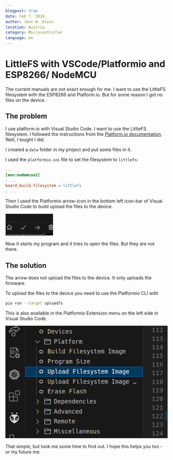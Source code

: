 ```yaml
---
blogpost: true
date: Feb 7, 2024
author: Jens W. Klein
location: Austria
category: Microcontroller
language: en
---
```



# LittleFS with VSCode/Platformio and ESP8266/ NodeMCU

The current manuals are not exact enough for me. I want to use the LittleFS filesystem with the ESP8266 and Platform.io. But for some reason I got no files on the device.

## The problem

I use platform.io with Visual Studio Code. I want to use the LittleFS filesystem. I followed the instructions from the [Platform.io documentation](https://docs.platformio.org/en/latest/platforms/espressif8266.html#uploading-files-to-file-system-littlefs). Well, I tought I did.

I created a `data` folder in my project and put some files in it.

I used the `platformio.ini` file to set the filesystem to `littlefs`:

```ini
...
[env:nodemcuv2]
; ...
board_build.filesystem = littlefs
; ...
```

Then I used the Platformio arrow-icon in the bottom left icon-bar of Visual Studio Code to build upload the files to the device.

![Iconbar with house/home, checkmark, arrow, dustbin](platformio-iconbar.png "Part of Platformio icon-bar")

Now it starts my program and it tries to open the files. But they are not there.

## The solution

The arrow does not upload the files to the device. It only uploads the firmware.

To upload the files to the device you need to use the Platformio CLI with

```bash
pio run --target uploadfs
```

This is also available in the Platformio Extension menu on the left side in Visual Studio Code.

![Platformio menu with "Upload Filesystem Image" item highlighted](platformio-uploadfs-menu.png "Part of Platformio menu-bar")

That simple, but took me some time to find out. I hope this helps you too - or my future me.
